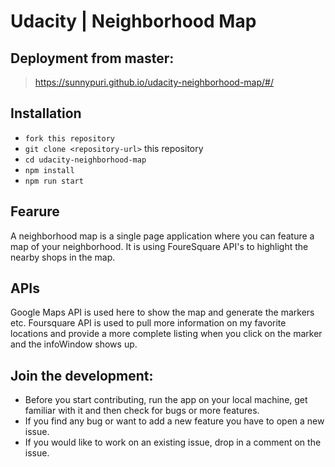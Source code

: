 # Udacity | Neighborhood Map

## Deployment from master:
>   https://sunnypuri.github.io/udacity-neighborhood-map/#/

## Installation

* `fork this repository`
* `git clone <repository-url>` this repository
* `cd udacity-neighborhood-map`
* `npm install`
* `npm run start`

## Fearure

A neighborhood map is a single page application where you can feature a map of your neighborhood. It is using FoureSquare API's to highlight the nearby shops in the map.

## APIs
Google Maps API is used here to show the map and generate the markers etc.
Foursquare API is used to pull more information on my favorite locations and provide a more complete listing when you click on the marker and the infoWindow shows up.

## Join the development:

* Before you start contributing, run the app on your local machine, get familiar with it and then check for bugs 
or more features.
* If you find any bug or want to add a new feature you have to open a new issue.
* If you would like to work on an existing issue, drop in a comment on the issue.
